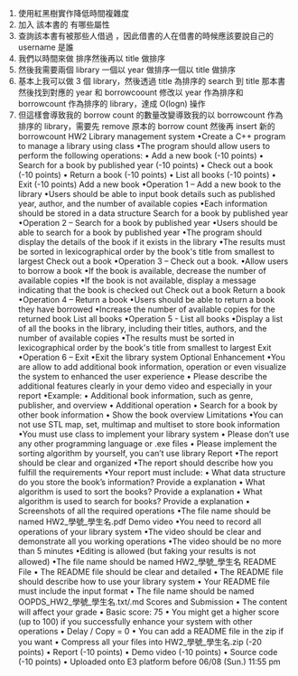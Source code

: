 1. 使用紅黑樹實作降低時間複雜度
2. 加入 該本書的 有哪些屬性
3. 查詢該本書有被那些人借過 ，因此借書的人在借書的時候應該要說自己的 username 是誰
5. 我們以時間來做 排序然後再以 title 做排序
6. 然後我需要兩個 library 一個以 year 做排序一個以 title 做排序
7. 基本上我可以做 3 個 library，然後透過 title 為排序的 search 到 title 那本書然後找到對應的 year 和 borrowcoount 修改以 year 作為排序和 borrowcount 作為排序的 library，達成 O(logn) 操作
8. 但這樣會導致我的 borrow count 的數量改變導致我的以 borrowcount 作為排序的 library，需要先 remove 原本的 borrow count 然後再 insert 新的 borrowcount 
HW2
Library management system
•Create a C++ program to manage a library using class
•The program should allow users to perform the following operations:
• Add a new book (-10 points)
• Search for a book by published year (-10 points)
• Check out a book (-10 points)
• Return a book (-10 points)
• List all books (-10 points)
• Exit (-10 points)
Add a new book
•Operation 1 – Add a new book to the library
•Users should be able to input book details such as published year,
author, and the number of available copies
•Each information should be stored in a data structure
Search for a book by published year
•Operation 2 – Search for a book by published year
•Users should be able to search for a book by published year
•The program should display the details of the book if it exists in the
library
•The results must be sorted in lexicographical order by the book's title
from smallest to largest
Check out a book
•Operation 3 – Check out a book.
•Allow users to borrow a book
•If the book is available, decrease the number of available copies
•If the book is not available, display a message indicating that the book
is checked out
Check out a book
Return a book
•Operation 4 – Return a book
•Users should be able to return a book they have borrowed
•Increase the number of available copies for the returned book
List all books
•Operation 5 - List all books
•Display a list of all the books in the library,
including their titles, authors, and the
number of available copies
•The results must be sorted in lexicographical
order by the book's title from smallest to
largest
Exit
•Operation 6 – Exit
•Exit the library system
Optional Enhancement
•You are allow to add additional book information, operation or even
visualize the system to enhanced the user experience
• Please describe the additional features clearly in your demo video and
especially in your report
•Example:
• Additional book information, such as genre, publisher, and overview
• Additional operation
• Search for a book by other book information
• Show the book overview
Limitations
•You can not use STL map, set, multimap and multiset to store book
information
•You must use class to implement your library system
• Please don’t use any other programming language or .exe files
• Please implement the sorting algorithm by yourself, you can’t use
<algorithm> library
Report
•The report should be clear and organized
•The report should describe how you fulfill the requirements
•Your report must include:
• What data structure do you store the book’s information? Provide a
explanation
• What algorithm is used to sort the books? Provide a explanation
• What algorithm is used to search for books? Provide a explanation
• Screenshots of all the required operations
•The file name should be named HW2_學號_學生名.pdf
Demo video
•You need to record all operations of your library system
•The video should be clear and demonstrate all you working operations
•The video should be no more than 5 minutes
•Editing is allowed (but faking your results is not allowed)
•The file name should be named HW2_學號_學生名
README File
• The README file should be clear and detailed
• The README file should describe how to use your library system
• Your README file must include the input format
• The file name should be named
OOPDS_HW2_學號_學生名.txt/.md
Scores and Submission
• The content will affect your grade
• Basic score: 75
• You might get a higher score (up to 100) if you successfully enhance your system
with other operations
• Delay / Copy = 0
• You can add a README file in the zip if you want
• Compress all your files into HW2_學號_學生名.zip (-20 points)
• Report (-10 points)
• Demo video (-10 points)
• Source code (-10 points)
• Uploaded onto E3 platform before 06/08 (Sun.) 11:55 pm